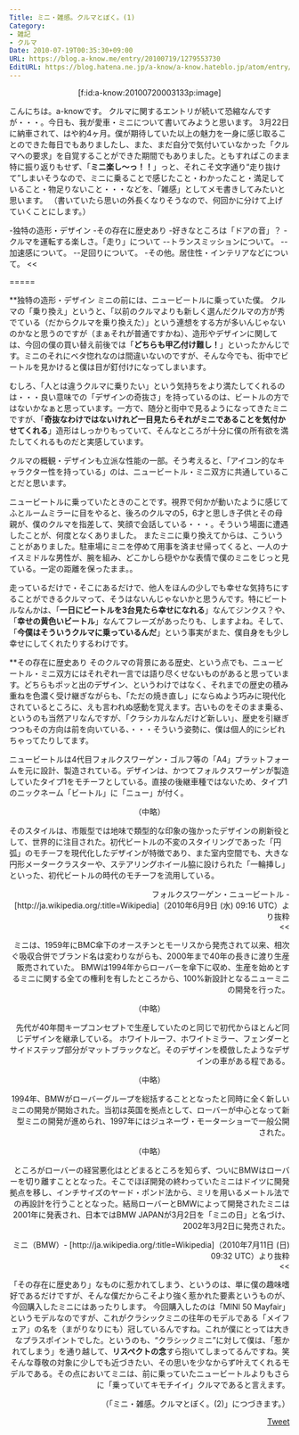```yaml
---
Title: ミニ・雑感。クルマとぼく。(1)
Category:
- 雑記
- クルマ
Date: 2010-07-19T00:35:30+09:00
URL: https://blog.a-know.me/entry/20100719/1279553730
EditURL: https://blog.hatena.ne.jp/a-know/a-know.hateblo.jp/atom/entry/12921228815727979828
---
```


<div align=center>[f:id:a-know:20100720003133p:image]</div>


こんにちは。a-knowです。
クルマに関するエントリが続いて恐縮なんですが・・・。今日も、我が愛車・ミニについて書いてみようと思います。
3月22日に納車されて、はや約4ヶ月。僕が期待していた以上の魅力を一身に感じ取ることのできた毎日でもありましたし、また、まだ自分で気付いていなかった「クルマへの要求」を自覚することができた期間でもありました。ともすればこのまま特に振り返りもせず、「<span style="font-weight:bold;">ミニ楽し〜っ！！</span>」っと、それこそ文字通り“走り抜けて”しまいそうなので、ミニに乗ることで感じたこと・わかったこと・満足していること・物足りないこと・・・などを、「雑感」としてメモ書きしてみたいと思います。
（書いていたら思いの外長くなりそうなので、何回かに分けて上げていくことにします。）


>>
-独特の造形・デザイン
-その存在に歴史あり
-好きなところは「ドアの音」？
-クルマを運転する楽しさ。「走り」について
--トランスミッションについて。
--加速感について。
--足回りについて。
-その他。居住性・インテリアなどについて。
<<


=====


**独特の造形・デザイン
ミニの前には、ニュービートルに乗っていた僕。
クルマの「乗り換え」というと、「以前のクルマよりも新しく選んだクルマの方が秀でている（だからクルマを乗り換えた）」という連想をする方が多いんじゃないのかなと思うのですが（まぁそれが普通ですかね）、造形やデザインに関しては、今回の僕の買い替え前後では「<span style="font-weight:bold;">どちらも甲乙付け難し！</span>」といったかんじです。ミニのそれにベタ惚れなのは間違いないのですが、そんな今でも、街中でビートルを見かけると僕は目が釘付けになってしまいます。

むしろ、「人とは違うクルマに乗りたい」という気持ちをより満たしてくれるのは・・・良い意味での「デザインの奇抜さ」を持っているのは、ビートルの方ではないかなぁと思っています。一方で、随分と街中で見るようになってきたミニですが、「<span style="font-weight:bold;">奇抜なわけではないけれど一目見たらそれがミニであることを気付かせてくれる</span>」造形はしっかりもっていて、そんなところが十分に僕の所有欲を満たしてくれるものだと実感しています。


クルマの概観・デザインも立派な性能の一部。そう考えると、「アイコン的なキャラクター性を持っている」のは、ニュービートル・ミニ双方に共通していることだと思います。

ニュービートルに乗っていたときのことです。視界で何かが動いたように感じてふとルームミラーに目をやると、後ろのクルマの5，6才と思しき子供とその母親が、僕のクルマを指差して、笑顔で会話している・・・。そういう場面に遭遇したことが、何度となくありました。
またミニに乗り換えてからは、こういうことがありました。駐車場にミニを停めて用事を済ませ帰ってくると、一人のナイスミドルな男性が、腕を組み、どこかしら穏やかな表情で僕のミニをじっと見ている。一定の距離を保ったまま。。


走っているだけで・そこにあるだけで、他人をほんの少しでも幸せな気持ちにすることができるクルマって、そうはないんじゃないかと思うんです。特にビートルなんかは、「<span style="font-weight:bold;">一日にビートルを3台見たら幸せになれる</span>」なんてジンクス？や、「<span style="font-weight:bold;">幸せの黄色いビートル</span>」なんてフレーズがあったりも、しますよね。そして、「<span style="font-weight:bold;">今僕はそういうクルマに乗っているんだ</span>」という事実がまた、僕自身をも少し幸せにしてくれたりするわけです。


**その存在に歴史あり
そのクルマの背景にある歴史、という点でも、ニュービートル・ミニ双方にはそれぞれ一言では語り尽くせないものがあると思っています。どちらもポッと出のデザイン、というわけではなく、それまでの歴史の積み重ねを色濃く受け継ぎながらも、「ただの焼き直し」にならぬよう巧みに現代化されているところに、えも言われぬ感動を覚えます。古いものをそのまま乗る、というのも当然アリなんですが、「クラシカルなんだけど新しい」、歴史を引継ぎつつもその方向は前を向いている、・・・そういう姿勢に、僕は個人的にシビれちゃってたりしてます。


>>
ニュービートルは4代目フォルクスワーゲン・ゴルフ等の「A4」プラットフォームを元に設計、製造されている。デザインは、かつてフォルクスワーゲンが製造していたタイプ1をモチーフとしている。直接の後継車種ではないため、タイプ1のニックネーム「ビートル」に「ニュー」が付く。

<div align=center>（中略）</div>

そのスタイルは、市販型では地味で類型的な印象の強かったデザインの刷新役として、世界的に注目された。初代ビートルの不変のスタイリングであった「円弧」のモチーフを現代化したデザインが特徴であり、また室内空間でも、大きな円形メータークラスターや、ステアリングホイール脇に設けられた「一輪挿し」といった、初代ビートルの時代のモチーフを流用している。
<div align=right>フォルクスワーゲン・ニュービートル - [http://ja.wikipedia.org/:title=Wikipedia]（2010年6月9日 (水) 09:16 UTC）より抜粋<div>
<<

>>
ミニは、1959年にBMC傘下のオースチンとモーリスから発売されて以来、相次ぐ吸収合併でブランド名は変わりながらも、2000年まで40年の長きに渡り生産販売されていた。
BMWは1994年からローバーを傘下に収め、生産を始めとするミニに関する全ての権利を有したところから、100%新設計となるニューミニの開発を行った。

<div align=center>（中略）</div>

先代が40年間キープコンセプトで生産していたのと同じで初代からほとんど同じデザインを継承している。 ホワイトルーフ、ホワイトミラー、フェンダーとサイドステップ部分がマットブラックなど。そのデザインを模倣したようなデザインの車がある程である。

<div align=center>（中略）</div>

1994年、BMWがローバーグループを総括することとなったと同時に全く新しいミニの開発が開始された。当初は英国を拠点として、ローバーが中心となって新型ミニの開発が進められ、1997年にはジュネーヴ・モーターショーで一般公開された。

<div align=center>（中略）</div>

ところがローバーの経営悪化はとどまるところを知らず、ついにBMWはローバーを切り離すこととなった。そこでほぼ開発の終わっていたミニはドイツに開発拠点を移し、インチサイズのヤード・ポンド法から、ミリを用いるメートル法での再設計を行うこととなった。結局ローバーとBMWによって開発されたミニは2001年に発表され、日本ではBMW JAPANが3月2日を「ミニの日」と名づけ、2002年3月2日に発売された。

<div align=right>ミニ（BMW）- [http://ja.wikipedia.org/:title=Wikipedia]（2010年7月11日 (日) 09:32 UTC）より抜粋</div>
<<


「その存在に歴史あり」なものに惹かれてしまう、というのは、単に僕の趣味嗜好であるだけですが、そんな僕だからこそより強く惹かれた要素というものが、今回購入したミニにはあったりします。
今回購入したのは「MINI 50 Mayfair」というモデルなのですが、これがクラシックミニの往年のモデルである「メイフェア」の名を（まがりなりにも）冠しているんですね。これが僕にとっては大きなプラスポイントでした。というのも、“クラシックミニ”に対して僕は、「惹かれてしまう」を通り越して、<span style="font-weight:bold;">リスペクトの念</span>すら抱いてしまってるんですね。笑
そんな尊敬の対象に少しでも近づきたい、その思いを少なからず叶えてくれるモデルである。その点においてミニは、前に乗っていたニュービートルよりもさらに「乗っていてキモチイイ」クルマであると言えます。


（「ミニ・雑感。クルマとぼく。(2)」につづきます。）



<a href="http://twitter.com/share" class="twitter-share-button" data-count="horizontal" data-via="a_know" data-related="CDiT_info" data-lang="ja">Tweet</a><script type="text/javascript" src="//platform.twitter.com/widgets.js"></script>
